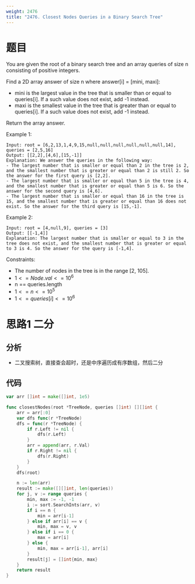 ```yaml
---
weight: 2476
title: "2476. Closest Nodes Queries in a Binary Search Tree"
---
```


# 题目

You are given the root of a binary search tree and an array queries of size n consisting of positive integers.

Find a 2D array answer of size n where answer[i] = [mini, maxi]:

- mini is the largest value in the tree that is smaller than or equal to queries[i]. If a such value does not exist, add -1 instead.
- maxi is the smallest value in the tree that is greater than or equal to queries[i]. If a such value does not exist, add -1 instead.

Return the array answer.

Example 1:

```
Input: root = [6,2,13,1,4,9,15,null,null,null,null,null,null,14], queries = [2,5,16]
Output: [[2,2],[4,6],[15,-1]]
Explanation: We answer the queries in the following way:
- The largest number that is smaller or equal than 2 in the tree is 2, and the smallest number that is greater or equal than 2 is still 2. So the answer for the first query is [2,2].
- The largest number that is smaller or equal than 5 in the tree is 4, and the smallest number that is greater or equal than 5 is 6. So the answer for the second query is [4,6].
- The largest number that is smaller or equal than 16 in the tree is 15, and the smallest number that is greater or equal than 16 does not exist. So the answer for the third query is [15,-1].
```

Example 2:

```
Input: root = [4,null,9], queries = [3]
Output: [[-1,4]]
Explanation: The largest number that is smaller or equal to 3 in the tree does not exist, and the smallest number that is greater or equal to 3 is 4. So the answer for the query is [-1,4].
```

Constraints:

- The number of nodes in the tree is in the range [2, 105].
- $1 <= Node.val <= 10^6$
- n == queries.length
- $1 <= n <= 10^5$
- $1 <= queries[i] <= 10^6$

# 思路1 二分

## 分析

- 二叉搜索树，直接查会超时，还是中序遍历成有序数组，然后二分

## 代码

```go
var arr []int = make([]int, 1e5)

func closestNodes(root *TreeNode, queries []int) [][]int {
	arr = arr[:0]
	var dfs func(r *TreeNode)
	dfs = func(r *TreeNode) {
		if r.Left != nil {
			dfs(r.Left)
		}
		arr = append(arr, r.Val)
		if r.Right != nil {
			dfs(r.Right)
		}
	}
	dfs(root)

	n := len(arr)
	result := make([][]int, len(queries))
	for j, v := range queries {
		min, max := -1, -1
		i := sort.SearchInts(arr, v)
		if i == n {
			min = arr[i-1]
		} else if arr[i] == v {
			min, max = v, v
		} else if i == 0 {
			max = arr[i]
		} else {
			min, max = arr[i-1], arr[i]
		}
		result[j] = []int{min, max}
	}
	return result
}
```
